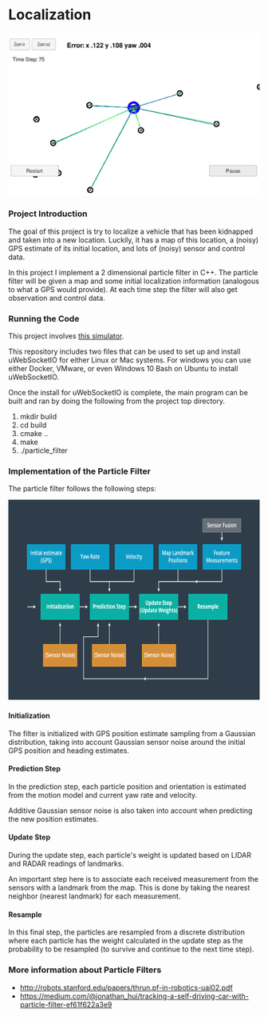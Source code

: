 # Localization

<img src="./readme_imgs/sim.png" >

### Project Introduction
The goal of this project is try to localize a vehicle that has been kidnapped and taken into a new location. Luckily, it has a map of this location, a (noisy) GPS estimate of its initial location, and lots of (noisy) sensor and control data.

In this project I implement a 2 dimensional particle filter in C++. The particle filter will be given a map and some initial localization information (analogous to what a GPS would provide). At each time step the filter will also get observation and control data.

### Running the Code
This project involves [this simulator](https://github.com/udacity/self-driving-car-sim/releases).

This repository includes two files that can be used to set up and install uWebSocketIO for either Linux or Mac systems. For windows you can use either Docker, VMware, or even Windows 10 Bash on Ubuntu to install uWebSocketIO.

Once the install for uWebSocketIO is complete, the main program can be built and ran by doing the following from the project top directory.

1. mkdir build
2. cd build
3. cmake ..
4. make
5. ./particle_filter


### Implementation of the Particle Filter

The particle filter follows the following steps:

<img src="./readme_imgs/steps.png" height=400 >

#### Initialization

The filter is initialized with GPS position estimate sampling from a Gaussian distribution, taking into account Gaussian sensor noise around the initial GPS position and heading estimates.

#### Prediction Step

In the prediction step, each particle position and orientation is estimated from the motion model and current yaw rate and velocity.

Additive Gaussian sensor noise is also taken into account when predicting the new position estimates.

#### Update Step

During the update step, each particle's weight is updated based on LIDAR and RADAR readings of landmarks.

An important step here is to associate each received measurement from the sensors with a landmark from the map. This is done by taking the nearest neighbor (nearest landmark) for each measurement.

#### Resample

In this final step, the particles are resampled from a discrete distribution where each particle has the weight calculated in the update step as the probability to be resampled (to survive and continue to the next time step).

### More information about Particle Filters

* http://robots.stanford.edu/papers/thrun.pf-in-robotics-uai02.pdf
* https://medium.com/@jonathan_hui/tracking-a-self-driving-car-with-particle-filter-ef61f622a3e9
